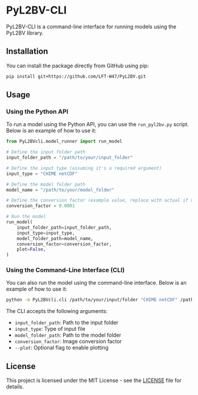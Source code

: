 # PyL2BV-CLI

PyL2BV-CLI is a command-line interface for running models using the PyL2BV library.

## Installation

You can install the package directly from GitHub using pip:

```sh
pip install git+https://github.com/LFT-W47/PyL2BV.git
```

## Usage

### Using the Python API

To run a model using the Python API, you can use the `run_pyl2bv.py` script. Below is an example of how to use it:

```python
from PyL2BVcli.model_runner import run_model

# Define the input folder path
input_folder_path = "/path/to/your/input_folder"

# Define the input type (assuming it's a required argument)
input_type = "CHIME netCDF"

# Define the model folder path
model_name = "/path/to/your/model_folder"

# Define the conversion factor (example value, replace with actual if needed)
conversion_factor = 0.0001

# Run the model
run_model(
    input_folder_path=input_folder_path,
    input_type=input_type,
    model_folder_path=model_name,
    conversion_factor=conversion_factor,
    plot=False,
)
```

### Using the Command-Line Interface (CLI)

You can also run the model using the command-line interface. Below is an example of how to use it:

```sh
python -m PyL2BVcli.cli /path/to/your/input/folder "CHIME netCDF" /path/to/your/model/folder 0.0001 --plot
```

The CLI accepts the following arguments:

- `input_folder_path`: Path to the input folder
- `input_type`: Type of input file
- `model_folder_path`: Path to the model folder
- `conversion_factor`: Image conversion factor
- `--plot`: Optional flag to enable plotting

## License

This project is licensed under the MIT License - see the [LICENSE](LICENSE) file for details.
